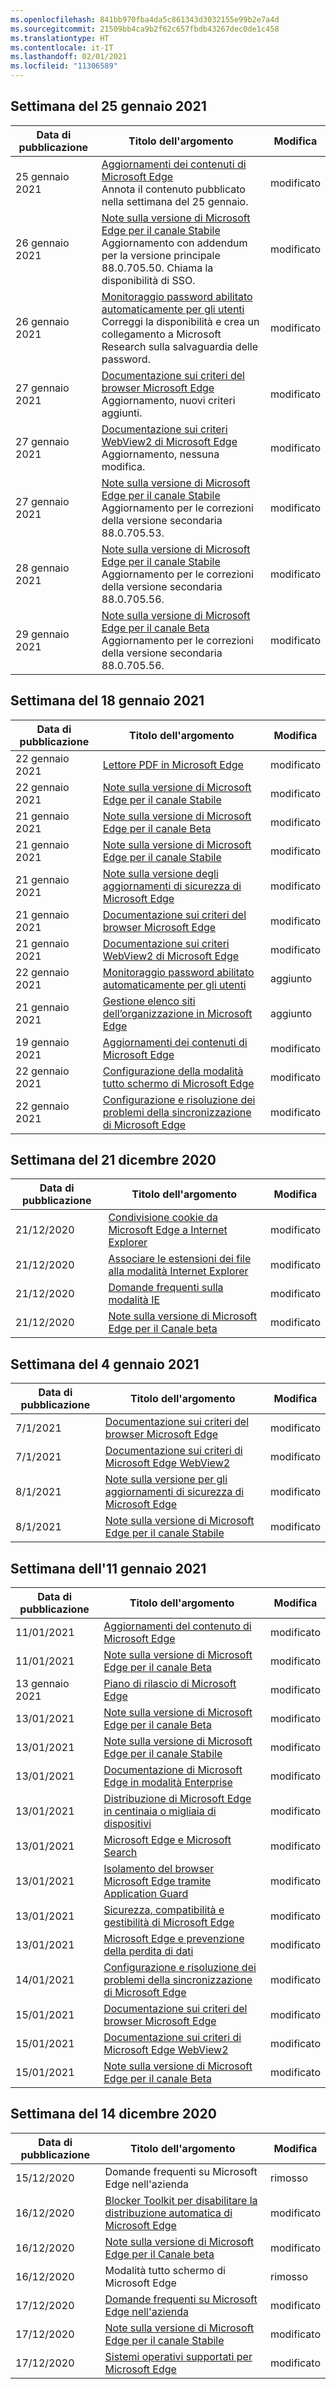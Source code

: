 ```yaml
---
ms.openlocfilehash: 841bb970fba4da5c861343d3032155e99b2e7a4d
ms.sourcegitcommit: 21509bb4ca9b2f62c657fbdb43267dec0de1c458
ms.translationtype: HT
ms.contentlocale: it-IT
ms.lasthandoff: 02/01/2021
ms.locfileid: "11306589"
---
```

<!-- This file is generated automatically each week. Changes made to this file will be overwritten.-->

## Settimana del 25 gennaio 2021


| Data di pubblicazione |Titolo dell'argomento | Modifica |
|------|------------|--------|
| 25 gennaio 2021 | [Aggiornamenti dei contenuti di Microsoft Edge](/DeployEdge/microsoft-edge-content-updates)<br>Annota il contenuto pubblicato nella settimana del 25 gennaio. | modificato |
| 26 gennaio 2021 | [Note sulla versione di Microsoft Edge per il canale Stabile](/DeployEdge/microsoft-edge-relnote-stable-channel)<br>Aggiornamento con addendum per la versione principale 88.0.705.50. Chiama la disponibilità di SSO.| modificato |
| 26 gennaio 2021 | [Monitoraggio password abilitato automaticamente per gli utenti](/DeployEdge/microsoft-edge-security-password-monitor)<br>Correggi la disponibilità e crea un collegamento a Microsoft Research sulla salvaguardia delle password. | modificato |
| 27 gennaio 2021 | [Documentazione sui criteri del browser Microsoft Edge](/DeployEdge/microsoft-edge-policies)<br>Aggiornamento, nuovi criteri aggiunti.| modificato |
| 27 gennaio 2021 | [Documentazione sui criteri WebView2 di Microsoft Edge](/DeployEdge/microsoft-edge-webview-policies)<br>Aggiornamento, nessuna modifica. | modificato |
| 27 gennaio 2021 | [Note sulla versione di Microsoft Edge per il canale Stabile](/DeployEdge/microsoft-edge-relnote-stable-channel)<br>Aggiornamento per le correzioni della versione secondaria 88.0.705.53. | modificato |
| 28 gennaio 2021 | [Note sulla versione di Microsoft Edge per il canale Stabile](/DeployEdge/microsoft-edge-relnote-stable-channel)<br>Aggiornamento per le correzioni della versione secondaria 88.0.705.56. | modificato |
| 29 gennaio 2021 | [Note sulla versione di Microsoft Edge per il canale Beta](/DeployEdge/microsoft-edge-relnote-beta-channel)<br>Aggiornamento per le correzioni della versione secondaria 88.0.705.56. | modificato |


## Settimana del 18 gennaio 2021


| Data di pubblicazione |Titolo dell'argomento | Modifica |
|------|------------|--------|
| 22 gennaio 2021 | [Lettore PDF in Microsoft Edge](/DeployEdge/microsoft-edge-pdf) | modificato |
| 22 gennaio 2021 | [Note sulla versione di Microsoft Edge per il canale Stabile](/DeployEdge/microsoft-edge-relnote-stable-channel) | modificato |
| 21 gennaio 2021 | [Note sulla versione di Microsoft Edge per il canale Beta](/DeployEdge/microsoft-edge-relnote-beta-channel) | modificato |
| 21 gennaio 2021 | [Note sulla versione di Microsoft Edge per il canale Stabile](/DeployEdge/microsoft-edge-relnote-stable-channel) | modificato |
| 21 gennaio 2021 | [Note sulla versione degli aggiornamenti di sicurezza di Microsoft Edge](/DeployEdge/microsoft-edge-relnotes-security) | modificato |
| 21 gennaio 2021 | [Documentazione sui criteri del browser Microsoft Edge](/DeployEdge/microsoft-edge-policies) | modificato |
| 21 gennaio 2021 | [Documentazione sui criteri WebView2 di Microsoft Edge](/DeployEdge/microsoft-edge-webview-policies) | modificato |
| 22 gennaio 2021 | [Monitoraggio password abilitato automaticamente per gli utenti](/DeployEdge/microsoft-edge-security-password-monitor) | aggiunto |
| 21 gennaio 2021 | [Gestione elenco siti dell’organizzazione in Microsoft Edge ](/DeployEdge/edge-ie-mode-site-list-manager) | aggiunto |
| 19 gennaio 2021 | [Aggiornamenti dei contenuti di Microsoft Edge](/DeployEdge/microsoft-edge-content-updates) | modificato |
| 22 gennaio 2021 | [Configurazione della modalità tutto schermo di Microsoft Edge](/DeployEdge/microsoft-edge-configure-kiosk-mode) | modificato |
| 22 gennaio 2021 | [Configurazione e risoluzione dei problemi della sincronizzazione di Microsoft Edge](/DeployEdge/microsoft-edge-enterprise-sync) | modificato |


## Settimana del 21 dicembre 2020


| Data di pubblicazione |Titolo dell'argomento | Modifica |
|------|------------|--------|
| 21/12/2020 | [Condivisione cookie da Microsoft Edge a Internet Explorer](/DeployEdge/edge-ie-mode-add-guidance-cookieshare) | modificato |
| 21/12/2020 | [Associare le estensioni dei file alla modalità Internet Explorer](/DeployEdge/edge-ie-mode-add-guidance-filetype-associations) | modificato |
| 21/12/2020 | [Domande frequenti sulla modalità IE](/DeployEdge/edge-ie-mode-faq) | modificato |
| 21/12/2020 | [Note sulla versione di Microsoft Edge per il Canale beta](/DeployEdge/microsoft-edge-relnote-beta-channel) | modificato |


## Settimana del 4 gennaio 2021


| Data di pubblicazione |Titolo dell'argomento | Modifica |
|------|------------|--------|
| 7/1/2021 | [Documentazione sui criteri del browser Microsoft Edge](/DeployEdge/microsoft-edge-policies) | modificato |
| 7/1/2021 | [Documentazione sui criteri di Microsoft Edge WebView2 ](/DeployEdge/microsoft-edge-webview-policies) | modificato |
| 8/1/2021 | [Note sulla versione per gli aggiornamenti di sicurezza di Microsoft Edge](/DeployEdge/microsoft-edge-relnotes-security) | modificato |
| 8/1/2021 | [Note sulla versione di Microsoft Edge per il canale Stabile](/DeployEdge/microsoft-edge-relnote-stable-channel) | modificato |


## Settimana dell'11 gennaio 2021


| Data di pubblicazione |Titolo dell'argomento | Modifica |
|------|------------|--------|
| 11/01/2021 | [Aggiornamenti del contenuto di Microsoft Edge](/DeployEdge/microsoft-edge-content-updates) | modificato |
| 11/01/2021 | [Note sulla versione di Microsoft Edge per il canale Beta](/DeployEdge/microsoft-edge-relnote-beta-channel) | modificato |
| 13 gennaio 2021 | [Piano di rilascio di Microsoft Edge](/DeployEdge/microsoft-edge-release-schedule) | modificato |
| 13/01/2021 | [Note sulla versione di Microsoft Edge per il canale Beta](/DeployEdge/microsoft-edge-relnote-beta-channel) | modificato |
| 13/01/2021 | [Note sulla versione di Microsoft Edge per il canale Stabile](/DeployEdge/microsoft-edge-relnote-stable-channel) | modificato |
| 13/01/2021 | [Documentazione di Microsoft Edge in modalità Enterprise](/DeployEdge/index) | modificato |
| 13/01/2021 | [Distribuzione di Microsoft Edge in centinaia o migliaia di dispositivi](/DeployEdge/microsoft-edge-video-deploy) | modificato |
| 13/01/2021 | [Microsoft Edge e Microsoft Search](/DeployEdge/microsoft-edge-video-search) | modificato |
| 13/01/2021 | [Isolamento del browser Microsoft Edge tramite Application Guard](/DeployEdge/microsoft-edge-video-security-application-guard) | modificato |
| 13/01/2021 | [Sicurezza, compatibilità e gestibilità di Microsoft Edge](/DeployEdge/microsoft-edge-video-security-compatibility-manageability) | modificato |
| 13/01/2021 | [Microsoft Edge e prevenzione della perdita di dati](/DeployEdge/microsoft-edge-video-security-dlp) | modificato |
| 14/01/2021 | [Configurazione e risoluzione dei problemi della sincronizzazione di Microsoft Edge](/DeployEdge/microsoft-edge-enterprise-sync) | modificato |
| 15/01/2021 | [Documentazione sui criteri del browser Microsoft Edge](/DeployEdge/microsoft-edge-policies) | modificato |
| 15/01/2021 | [Documentazione sui criteri di Microsoft Edge WebView2 ](/DeployEdge/microsoft-edge-webview-policies) | modificato |
| 15/01/2021 | [Note sulla versione di Microsoft Edge per il canale Beta](/DeployEdge/microsoft-edge-relnote-beta-channel) | modificato |


## Settimana del 14 dicembre 2020


| Data di pubblicazione |Titolo dell'argomento | Modifica |
|------|------------|--------|
| 15/12/2020 | Domande frequenti su Microsoft Edge nell'azienda | rimosso |
| 16/12/2020 | [Blocker Toolkit per disabilitare la distribuzione automatica di Microsoft Edge](/DeployEdge/microsoft-edge-blocker-toolkit) | modificato |
| 16/12/2020 | [Note sulla versione di Microsoft Edge per il Canale beta](/DeployEdge/microsoft-edge-relnote-beta-channel) | modificato |
| 16/12/2020 | Modalità tutto schermo di Microsoft Edge | rimosso |
| 17/12/2020 | [Domande frequenti su Microsoft Edge nell'azienda](/DeployEdge/faqs-edge-in-the-enterprise) | modificato |
| 17/12/2020 | [Note sulla versione di Microsoft Edge per il canale Stabile](/DeployEdge/microsoft-edge-relnote-stable-channel) | modificato |
| 17/12/2020 | [Sistemi operativi supportati per Microsoft Edge](/DeployEdge/microsoft-edge-supported-operating-systems) | modificato |
